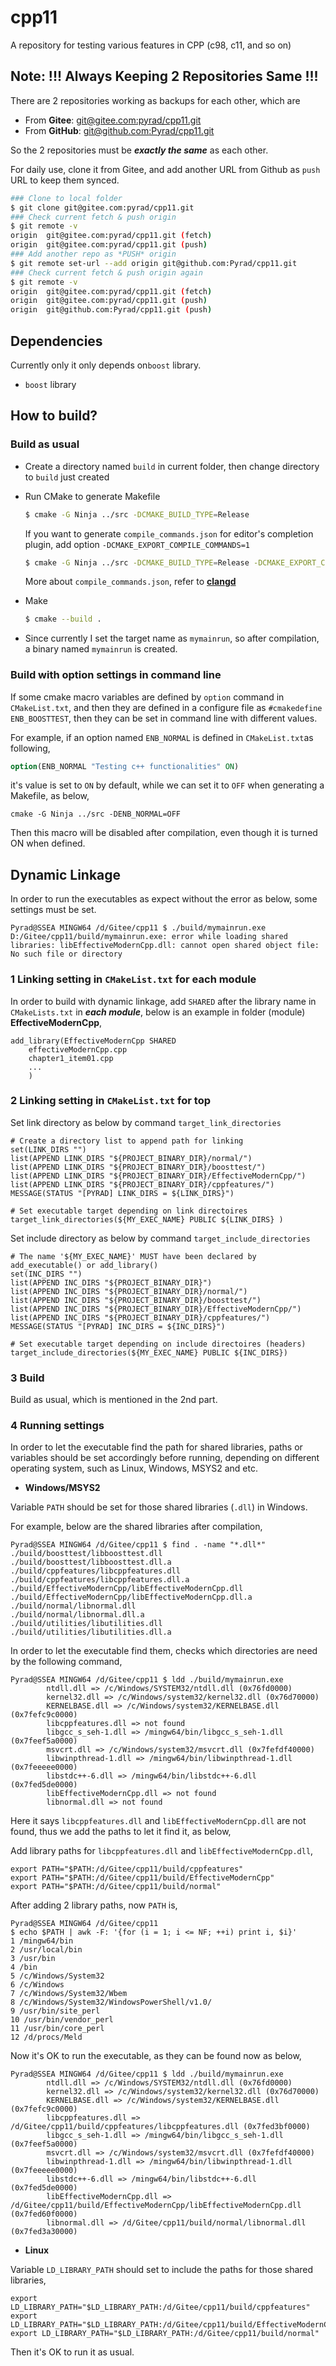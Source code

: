 # cpp11
A repository for testing various features in CPP (c98, c11, and so on)



## Note: !!! Always Keeping 2 Repositories Same !!!

There are 2 repositories working as backups for each other, which are

- From **Gitee**: [git@gitee.com:pyrad/cpp11.git]( git@gitee.com:pyrad/cpp11.git)
- From **GitHub**: [git@github.com:Pyrad/cpp11.git](git@github.com:Pyrad/cpp11.git)

So the 2 repositories must be ***exactly the same*** as each other.

For daily use, clone it from Gitee, and add another URL from Github as `push` URL to keep them synced.

```bash
### Clone to local folder
$ git clone git@gitee.com:pyrad/cpp11.git
### Check current fetch & push origin
$ git remote -v 
origin  git@gitee.com:pyrad/cpp11.git (fetch)
origin  git@gitee.com:pyrad/cpp11.git (push)
### Add another repo as *PUSH* origin
$ git remote set-url --add origin git@github.com:Pyrad/cpp11.git
### Check current fetch & push origin again
$ git remote -v
origin  git@gitee.com:pyrad/cpp11.git (fetch)
origin  git@gitee.com:pyrad/cpp11.git (push)
origin  git@github.com:Pyrad/cpp11.git (push)
```



## Dependencies

Currently only it only depends on`boost` library.

- `boost` library



## How to build?

### Build as usual

- Create a directory named `build` in current folder, then change directory to `build` just created

- Run CMake to generate Makefile

  ```bash
  $ cmake -G Ninja ../src -DCMAKE_BUILD_TYPE=Release
  ```

  

  If you want to generate `compile_commands.json` for editor's completion plugin, add option `-DCMAKE_EXPORT_COMPILE_COMMANDS=1`

  ```bash
  $ cmake -G Ninja ../src -DCMAKE_BUILD_TYPE=Release -DCMAKE_EXPORT_COMPILE_COMMANDS=1
  ```

  More about `compile_commands.json`, refer to [**clangd**](https://clangd.llvm.org/installation)

  

- Make

  ```bash
  $ cmake --build .
  ```

- Since currently I set the target name as `mymainrun`, so after compilation, a binary named `mymainrun` is created.


### Build with option settings in command line

If some cmake macro variables are defined by `option` command in `CMakeList.txt`, and then they are defined in a configure file as `#cmakedefine ENB_BOOSTTEST`, then they can be set in command line with different values.

For example, if an option named `ENB_NORMAL` is defined in `CMakeList.txt`as following,

```cmake
option(ENB_NORMAL "Testing c++ functionalities" ON)
```

it's value is set to `ON` by default, while we can set it to `OFF` when generating a Makefile, as below,

```shell
cmake -G Ninja ../src -DENB_NORMAL=OFF
```

Then this macro will be disabled after compilation, even though it is turned ON when defined.


## Dynamic Linkage

In order to run the executables as expect without the error as below, some settings must be set.

```shell
Pyrad@SSEA MINGW64 /d/Gitee/cpp11 $ ./build/mymainrun.exe
D:/Gitee/cpp11/build/mymainrun.exe: error while loading shared libraries: libEffectiveModernCpp.dll: cannot open shared object file: No such file or directory
```



### 1 Linking setting in `CMakeList.txt` for each module

In order to build with dynamic linkage, add `SHARED` after the library name in `CMakeLists.txt` in ***each module***, below is an example in folder (module) **EffectiveModernCpp**,

```shell
add_library(EffectiveModernCpp SHARED
    effectiveModernCpp.cpp
    chapter1_item01.cpp
    ...
    )
```



### 2 Linking setting in `CMakeList.txt` for top

Set link directory as below by command `target_link_directories`

```shell
# Create a directory list to append path for linking
set(LINK_DIRS "")
list(APPEND LINK_DIRS "${PROJECT_BINARY_DIR}/normal/")
list(APPEND LINK_DIRS "${PROJECT_BINARY_DIR}/boosttest/")
list(APPEND LINK_DIRS "${PROJECT_BINARY_DIR}/EffectiveModernCpp/")
list(APPEND LINK_DIRS "${PROJECT_BINARY_DIR}/cppfeatures/")
MESSAGE(STATUS "[PYRAD] LINK_DIRS = ${LINK_DIRS}")

# Set executable target depending on link directoires
target_link_directories(${MY_EXEC_NAME} PUBLIC ${LINK_DIRS} )
```

Set include directory as below by command `target_include_directories`

```shell
# The name '${MY_EXEC_NAME}' MUST have been declared by add_executable() or add_library()
set(INC_DIRS "")
list(APPEND INC_DIRS "${PROJECT_BINARY_DIR}")
list(APPEND INC_DIRS "${PROJECT_BINARY_DIR}/normal/")
list(APPEND INC_DIRS "${PROJECT_BINARY_DIR}/boosttest/")
list(APPEND INC_DIRS "${PROJECT_BINARY_DIR}/EffectiveModernCpp/")
list(APPEND INC_DIRS "${PROJECT_BINARY_DIR}/cppfeatures/")
MESSAGE(STATUS "[PYRAD] INC_DIRS = ${INC_DIRS}")

# Set executable target depending on include directoires (headers)
target_include_directories(${MY_EXEC_NAME} PUBLIC ${INC_DIRS})
```



### 3 Build

Build as usual, which is mentioned in the 2nd part.



### 4 Running settings

In order to let the executable find the path for shared libraries, paths or variables should be set accordingly before running, depending on different operating system, such as Linux, Windows, MSYS2 and etc.

- **Windows/MSYS2**

Variable `PATH` should be set for those shared libraries (`.dll`) in Windows.

For example, below are the shared libraries after compilation,

```shell
Pyrad@SSEA MINGW64 /d/Gitee/cpp11 $ find . -name "*.dll*"
./build/boosttest/libboosttest.dll
./build/boosttest/libboosttest.dll.a
./build/cppfeatures/libcppfeatures.dll
./build/cppfeatures/libcppfeatures.dll.a
./build/EffectiveModernCpp/libEffectiveModernCpp.dll
./build/EffectiveModernCpp/libEffectiveModernCpp.dll.a
./build/normal/libnormal.dll
./build/normal/libnormal.dll.a
./build/utilities/libutilities.dll
./build/utilities/libutilities.dll.a
```

In order to let the executable find them, checks which directories are need by the following command,

```shell
Pyrad@SSEA MINGW64 /d/Gitee/cpp11 $ ldd ./build/mymainrun.exe
        ntdll.dll => /c/Windows/SYSTEM32/ntdll.dll (0x76fd0000)
        kernel32.dll => /c/Windows/system32/kernel32.dll (0x76d70000)
        KERNELBASE.dll => /c/Windows/system32/KERNELBASE.dll (0x7fefc9c0000)
        libcppfeatures.dll => not found
        libgcc_s_seh-1.dll => /mingw64/bin/libgcc_s_seh-1.dll (0x7feef5a0000)
        msvcrt.dll => /c/Windows/system32/msvcrt.dll (0x7fefdf40000)
        libwinpthread-1.dll => /mingw64/bin/libwinpthread-1.dll (0x7feeeee0000)
        libstdc++-6.dll => /mingw64/bin/libstdc++-6.dll (0x7fed5de0000)
        libEffectiveModernCpp.dll => not found
        libnormal.dll => not found
```

Here it says `libcppfeatures.dll` and `libEffectiveModernCpp.dll` are not found, thus we add the paths to let it find it, as below,

Add library paths for `libcppfeatures.dll` and `libEffectiveModernCpp.dll`,

```shell
export PATH="$PATH:/d/Gitee/cpp11/build/cppfeatures"
export PATH="$PATH:/d/Gitee/cpp11/build/EffectiveModernCpp"
export PATH="$PATH:/d/Gitee/cpp11/build/normal"
```

After adding 2 library paths, now `PATH` is,

```shell
Pyrad@SSEA MINGW64 /d/Gitee/cpp11
$ echo $PATH | awk -F: '{for (i = 1; i <= NF; ++i) print i, $i}'
1 /mingw64/bin
2 /usr/local/bin
3 /usr/bin
4 /bin
5 /c/Windows/System32
6 /c/Windows
7 /c/Windows/System32/Wbem
8 /c/Windows/System32/WindowsPowerShell/v1.0/
9 /usr/bin/site_perl
10 /usr/bin/vendor_perl
11 /usr/bin/core_perl
12 /d/procs/Meld
```

Now it's OK to run the executable, as they can be found now as below,

```shell
Pyrad@SSEA MINGW64 /d/Gitee/cpp11 $ ldd ./build/mymainrun.exe
        ntdll.dll => /c/Windows/SYSTEM32/ntdll.dll (0x76fd0000)
        kernel32.dll => /c/Windows/system32/kernel32.dll (0x76d70000)
        KERNELBASE.dll => /c/Windows/system32/KERNELBASE.dll (0x7fefc9c0000)
        libcppfeatures.dll => /d/Gitee/cpp11/build/cppfeatures/libcppfeatures.dll (0x7fed3bf0000)
        libgcc_s_seh-1.dll => /mingw64/bin/libgcc_s_seh-1.dll (0x7feef5a0000)
        msvcrt.dll => /c/Windows/system32/msvcrt.dll (0x7fefdf40000)
        libwinpthread-1.dll => /mingw64/bin/libwinpthread-1.dll (0x7feeeee0000)
        libstdc++-6.dll => /mingw64/bin/libstdc++-6.dll (0x7fed5de0000)
        libEffectiveModernCpp.dll => /d/Gitee/cpp11/build/EffectiveModernCpp/libEffectiveModernCpp.dll (0x7fed60f0000)
        libnormal.dll => /d/Gitee/cpp11/build/normal/libnormal.dll (0x7fed3a30000)
```



- **Linux**

Variable `LD_LIBRARY_PATH` should set to include the paths for those shared libraries,

```shell
export LD_LIBRARY_PATH="$LD_LIBRARY_PATH:/d/Gitee/cpp11/build/cppfeatures"
export LD_LIBRARY_PATH="$LD_LIBRARY_PATH:/d/Gitee/cpp11/build/EffectiveModernCpp"
export LD_LIBRARY_PATH="$LD_LIBRARY_PATH:/d/Gitee/cpp11/build/normal"
```

Then it's OK to run it as usual.
